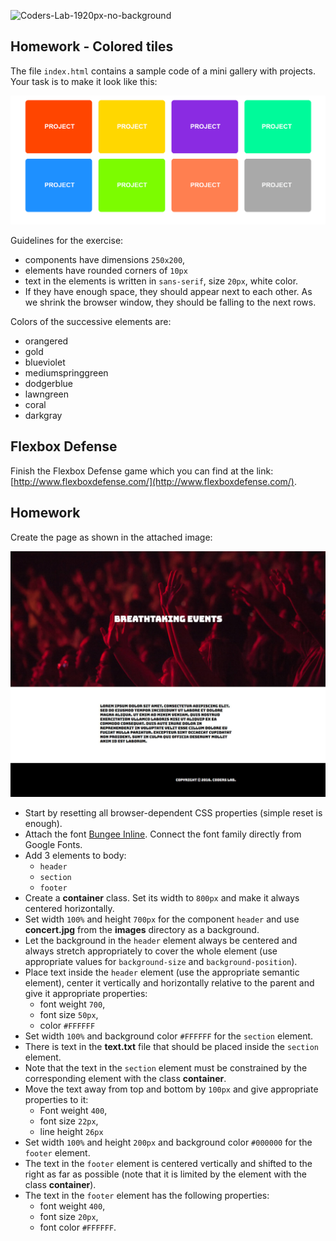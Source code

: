 ![Coders-Lab-1920px-no-background](https://user-images.githubusercontent.com/30623667/104709394-2cabee80-571f-11eb-9518-ea6a794e558e.png)


## Homework - Colored tiles

The file `index.html` contains a sample code of a mini gallery with projects.
Your task is to make it look like this:

![](images/01_example.png)

Guidelines for the exercise:
- components have dimensions `250x200`,
- elements have rounded corners of `10px`
- text in the elements is written in `sans-serif`, size `20px`, white color.
- If they have enough space, they should appear next to each other. As we shrink the browser window, they should be falling to the next rows.

Colors of the successive elements are:
- orangered
- gold
- blueviolet
- mediumspringgreen
- dodgerblue
- lawngreen
- coral
- darkgray


## Flexbox Defense

Finish the Flexbox Defense game which you can find at the link: [http://www.flexboxdefense.com/](http://www.flexboxdefense.com/).


## Homework

Create the page as shown in the attached image:

![](images/03_example.jpg)

* Start by resetting all browser-dependent CSS properties (simple reset is enough).
* Attach the font [Bungee Inline](https://fonts.google.com/specimen/Bungee+Inline). Connect the font family directly from Google Fonts.
* Add 3 elements to body:
    * ```header```
    * ```section```
    * ```footer```
* Create a __container__ class. Set its width to ```800px``` and make it always centered horizontally.
* Set width ```100%``` and height ```700px``` for  the component ```header``` and use __concert.jpg__ from the __images__ directory as a background.
* Let the background in the ```header``` element always be centered and always stretch appropriately to cover the whole element (use appropriate values for ```background-size``` and ```background-position```).
* Place text inside the ```header``` element (use the appropriate semantic element), center it vertically and horizontally relative to the parent and give it appropriate properties:
    * font weight ```700```,
    * font size ```50px```,
    * color ```#FFFFFF```
* Set width ```100%``` and background color ```#FFFFFF``` for the ```section``` element.
* There is text in the __text.txt__ file that should be placed inside the ```section``` element.
* Note that the text in the ```section``` element must be constrained by the corresponding element with the class __container__.
* Move the text away from top and bottom by ```100px``` and give appropriate properties to it:
    * Font weight ```400```,
    * font size ```22px```,
    * line height ```26px```
* Set width ```100%``` and height ```200px``` and background color ```#000000``` for the ```footer``` element.
* The text in the ```footer``` element is centered vertically and shifted to the right as far as possible (note that it is limited by the element with the class __container__).
* The text in the ```footer``` element has the following properties:
    * font weight ```400```,
    * font size ```20px```,
    * font color ```#FFFFFF```.
